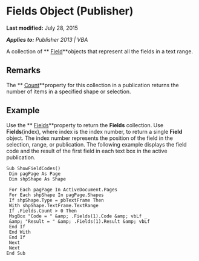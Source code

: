 
# Fields Object (Publisher)

 **Last modified:** July 28, 2015

 _**Applies to:** Publisher 2013 | VBA_

A collection of  ** [Field](93da311a-b834-f990-60e9-786d4f6a16f1.md)**objects that represent all the fields in a text range.


## Remarks

The  ** [Count](a8a6b0d4-b029-0b45-6d76-6fb237c31c97.md)**property for this collection in a publication returns the number of items in a specified shape or selection.


## Example

Use the  ** [Fields](01efbcae-b65b-68d9-20b0-6bbee31fd762.md)**property to return the  **Fields** collection. Use **Fields**(index), where index is the index number, to return a single  **Field** object. The index number represents the position of the field in the selection, range, or publication. The following example displays the field code and the result of the first field in each text box in the active publication.


```
Sub ShowFieldCodes() 
 Dim pagPage As Page 
 Dim shpShape As Shape 
 
 For Each pagPage In ActiveDocument.Pages 
 For Each shpShape In pagPage.Shapes 
 If shpShape.Type = pbTextFrame Then 
 With shpShape.TextFrame.TextRange 
 If .Fields.Count > 0 Then 
 MsgBox "Code = " &amp; .Fields(1).Code &amp; vbLf _ 
 &amp; "Result = " &amp; .Fields(1).Result &amp; vbLf 
 End If 
 End With 
 End If 
 Next 
 Next 
End Sub
```

